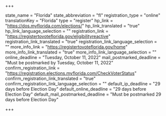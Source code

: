 +++

state_name = "Florida"
state_abbreviation = "fl"
registration_type = "online"
translationKey = "Florida"
type = "register"
hp_link = "https://dos.myflorida.com/elections/"
hp_link_translated = "true"
hp_link_language_selection = ""
registration_link = "https://registertovoteflorida.gov/eligibilityreactive"
registration_link_translated = "true"
registration_link_language_selection = ""
more_info_link = "https://registertovoteflorida.gov/home"
more_info_link_translated = "true"
more_info_link_language_selection = ""
online_deadline = "Tuesday, October 11, 2022"
mail_postmarked_deadline = "Must be postmarked by Tuesday, October 11, 2022"
confirm_registration_link = "https://registration.elections.myflorida.com/CheckVoterStatus"
confirm_registration_link_translated = "true"
confirm_registration_link_language_selection = ""
default_ip_deadline = "29 days before Election Day"
default_online_deadline = "29 days before Election Day"
default_mail_postmarked_deadline = "Must be postmarked 29 days before Election Day"

+++